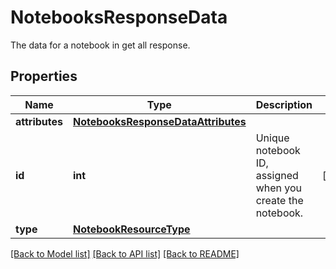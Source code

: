 # NotebooksResponseData

The data for a notebook in get all response.

## Properties

| Name           | Type                                                                      | Description                                                | Notes      |
| -------------- | ------------------------------------------------------------------------- | ---------------------------------------------------------- | ---------- |
| **attributes** | [**NotebooksResponseDataAttributes**](NotebooksResponseDataAttributes.md) |                                                            |
| **id**         | **int**                                                                   | Unique notebook ID, assigned when you create the notebook. | [readonly] |
| **type**       | [**NotebookResourceType**](NotebookResourceType.md)                       |                                                            |

[[Back to Model list]](README.md#documentation-for-models) [[Back to API list]](README.md#documentation-for-api-endpoints) [[Back to README]](README.md)
